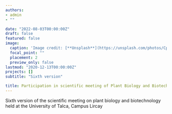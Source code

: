 ```yaml
---
authors:
- admin
- ""

date: "2022-08-03T00:00:00Z"
draft: false
featured: false
image:
  caption: 'Image credit: [**Unsplash**](https://unsplash.com/photos/CpkOjOcXdUY)'
  focal_point: ""
  placement: 2
  preview_only: false
lastmod: "2020-12-13T00:00:00Z"
projects: []
subtitle: "Sixth version"

title: Participation in scientific meeting of Plant Biology and Biotechnology.
---
```


Sixth version of the scientific meeting on plant biology and biotechnology held at the University of Talca, Campus Lircay

